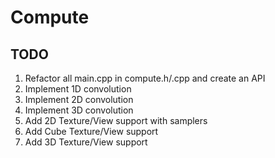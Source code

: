 # Compute

## TODO
1. Refactor all main.cpp in compute.h/.cpp and create an API
2. Implement 1D convolution
3. Implement 2D convolution
4. Implement 3D convolution
5. Add 2D Texture/View support with samplers
6. Add Cube Texture/View support
7. Add 3D Texture/View support
